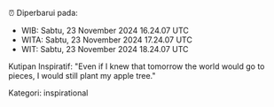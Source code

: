 ⏰ Diperbarui pada:
- WIB: Sabtu, 23 November 2024 16.24.07 UTC
- WITA: Sabtu, 23 November 2024 17.24.07 UTC
- WIT: Sabtu, 23 November 2024 18.24.07 UTC

Kutipan Inspiratif:
"Even if I knew that tomorrow the world would go to pieces, I would still plant my apple tree."


Kategori: inspirational

